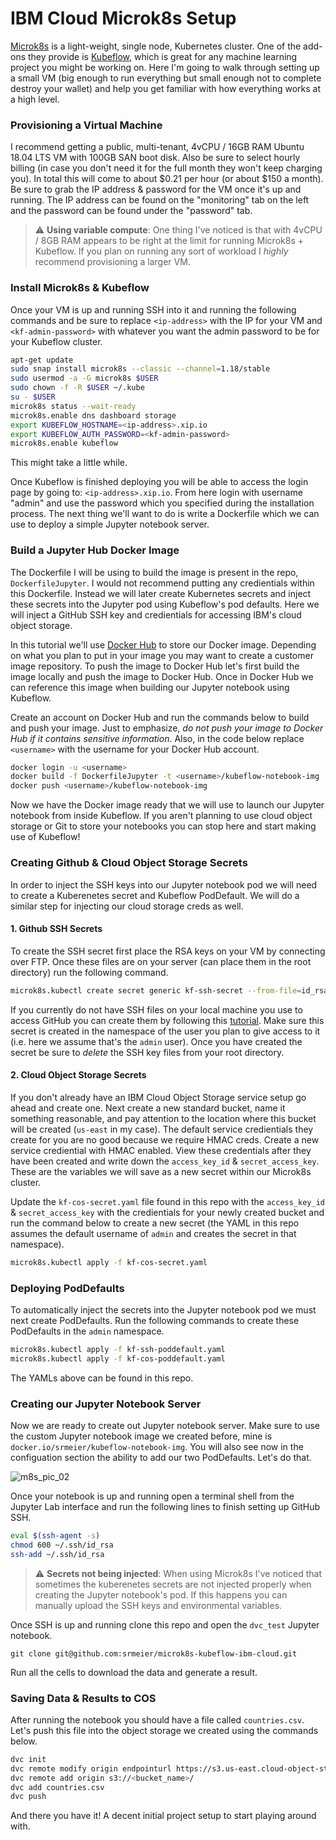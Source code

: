 # IBM Cloud Microk8s Setup

[Microk8s](https://microk8s.io/) is a light-weight, single node, Kubernetes cluster. One of the add-ons they provide is [Kubeflow](https://www.kubeflow.org/), which is great for any machine learning project you might be working on. Here I'm going to walk through setting up a small VM (big enough to run everything but small enough not to complete destroy your wallet) and help you get familiar with how everything works at a high level.

### Provisioning a Virtual Machine

I recommend getting a public, multi-tenant, 4vCPU / 16GB RAM Ubuntu 18.04 LTS VM with 100GB SAN boot disk. Also be sure to select hourly billing (in case you don't need it for the full month they won't keep charging you). In total this will come to about $0.21 per hour (or about $150 a month). Be sure to grab the IP address & password for the VM once it's up and running. The IP address can be found on the "monitoring" tab on the left and the password can be found under the "password" tab.

> :warning: **Using variable compute**: One thing I've noticed is that with 4vCPU / 8GB RAM appears to be right at the limit for running Microk8s + Kubeflow. If you plan on running any sort of workload I _highly_ recommend provisioning a larger VM.

### Install Microk8s & Kubeflow

Once your VM is up and running SSH into it and running the following commands and be sure to replace `<ip-address>` with the IP for your VM and `<kf-admin-password>` with whatever you want the admin password to be for your Kubeflow cluster.

```sh
apt-get update
sudo snap install microk8s --classic --channel=1.18/stable
sudo usermod -a -G microk8s $USER
sudo chown -f -R $USER ~/.kube
su - $USER
microk8s status --wait-ready
microk8s.enable dns dashboard storage
export KUBEFLOW_HOSTNAME=<ip-address>.xip.io
export KUBEFLOW_AUTH_PASSWORD=<kf-admin-password>
microk8s.enable kubeflow
```

This might take a little while.

Once Kubeflow is finished deploying you will be able to access the login page by going to: `<ip-address>.xip.io`. From here login with username "admin" and use the password which you specified during the installation process. The next thing we'll want to do is write a Dockerfile which we can use to deploy a simple Jupyter notebook server.

### Build a Jupyter Hub Docker Image

The Dockerfile I will be using to build the image is present in the repo, `DockerfileJupyter`. I would not recommend putting any credientials within this Dockerfile. Instead we will later create Kubernetes secrets and inject these secrets into the Jupyter pod using Kubeflow's pod defaults. Here we will inject a GitHub SSH key and credientials for accessing IBM's cloud object storage.

In this tutorial we'll use [Docker Hub](https://hub.docker.com/) to store our Docker image. Depending on what you plan to put in your image you may want to create a customer image repository. To push the image to Docker Hub let's first build the image locally and push the image to Docker Hub. Once in Docker Hub we can reference this image when building our Jupyter notebook using Kubeflow.

Create an account on Docker Hub and run the commands below to build and push your image. Just to emphasize, _do not push your image to Docker Hub if it contains sensitive information_. Also, in the code below replace `<username>` with the username for your Docker Hub account.

```sh
docker login -u <username>
docker build -f DockerfileJupyter -t <username>/kubeflow-notebook-img
docker push <username>/kubeflow-notebook-img
```

Now we have the Docker image ready that we will use to launch our Jupyter notebook from inside Kubeflow. If you aren't planning to use cloud object storage or Git to store your notebooks you can stop here and start making use of Kubeflow!

### Creating Github & Cloud Object Storage Secrets

In order to inject the SSH keys into our Jupyter notebook pod we will need to create a Kuberenetes secret and Kubeflow PodDefault. We will do a similar step for injecting our cloud storage creds as well.

#### 1. Github SSH Secrets

To create the SSH secret first place the RSA keys on your VM by connecting over FTP. Once these files are on your server (can place them in the root directory) run the following command.

```sh
microk8s.kubectl create secret generic kf-ssh-secret --from-file=id_rsa=/root/id_rsa --from-file=id_rsa.pub=/root/id_rsa.pub --from-file=known_hosts=/root/known_hosts -n admin
```

If you currently do not have SSH files on your local machine you use to access GitHub you can create them by following this [tutorial](https://help.github.com/en/github/authenticating-to-github/connecting-to-github-with-ssh). Make sure this secret is created in the namespace of the user you plan to give access to it (i.e. here we assume that's the `admin` user). Once you have created the secret be sure to _delete_ the SSH key files from your root directory.

#### 2. Cloud Object Storage Secrets

If you don't already have an IBM Cloud Object Storage service setup go ahead and create one. Next create a new standard bucket, name it something reasonable, and pay attention to the location where this bucket will be created (`us-east` in my case). The default service credientials they create for you are no good because we require HMAC creds. Create a new service crediential with HMAC enabled. View these credentials after they have been created and write down the `access_key_id` & `secret_access_key`. These are the variables we will save as a new secret within our Microk8s cluster.

Update the `kf-cos-secret.yaml` file found in this repo with the `access_key_id` & `secret_access_key` with the credientials for your newly created bucket and run the command below to create a new secret (the YAML in this repo assumes the default username of `admin` and creates the secret in that namespace).

```sh
microk8s.kubectl apply -f kf-cos-secret.yaml
```

### Deploying PodDefaults

To automatically inject the secrets into the Jupyter notebook pod we must next create PodDefaults. Run the following commands to create these PodDefaults in the `admin` namespace.

```sh
microk8s.kubectl apply -f kf-ssh-poddefault.yaml
microk8s.kubectl apply -f kf-cos-poddefault.yaml
```

The YAMLs above can be found in this repo.

### Creating our Jupyter Notebook Server

Now we are ready to create out Jupyter notebook server. Make sure to use the custom Jupyter notebook image we created before, mine is `docker.io/srmeier/kubeflow-notebook-img`. You will also see now in the configuation section the ability to add our two PodDefaults. Let's do that.

![m8s_pic_02](https://stephenmeier.net/files/pics/m8s_pic_02.png)

Once your notebook is up and running open a terminal shell from the Jupyter Lab interface and run the following lines to finish setting up GitHub SSH.

```sh
eval $(ssh-agent -s)
chmod 600 ~/.ssh/id_rsa
ssh-add ~/.ssh/id_rsa
```

> :warning: **Secrets not being injected**: When using Microk8s I've noticed that sometimes the kuberenetes secrets are not injected properly when creating the Jupyter notebook's pod. If this happens you can manually upload the SSH keys and environmental variables.

Once SSH is up and running clone this repo and open the `dvc_test` Jupyter notebook.

```sd
git clone git@github.com:srmeier/microk8s-kubeflow-ibm-cloud.git
```
 Run all the cells to download the data and generate a result.
 
 ### Saving Data & Results to COS
 
 After running the notebook you should have a file called `countries.csv`. Let's push this file into the object storage we created using the commands below.
 
```sh
dvc init
dvc remote modify origin endpointurl https://s3.us-east.cloud-object-storage.appdomain.cloud
dvc remote add origin s3://<bucket_name>/
dvc add countries.csv
dvc push
```

And there you have it! A decent initial project setup to start playing around with.
